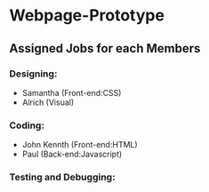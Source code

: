 # Webpage-Prototype
## **Assigned Jobs for each Members**

### Designing:
- Samantha (Front-end:CSS)
- Alrich (Visual)
### Coding:
- John Kennth (Front-end:HTML)
- Paul (Back-end:Javascript)
### Testing and Debugging:

